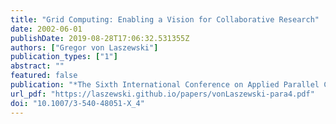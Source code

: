 ```yaml
---
title: "Grid Computing: Enabling a Vision for Collaborative Research"
date: 2002-06-01
publishDate: 2019-08-28T17:06:32.531355Z
authors: ["Gregor von Laszewski"]
publication_types: ["1"]
abstract: ""
featured: false
publication: "*The Sixth International Conference on Applied Parallel Computing*"
url_pdf: "https://laszewski.github.io/papers/vonLaszewski-para4.pdf"
doi: "10.1007/3-540-48051-X_4"
---
```



